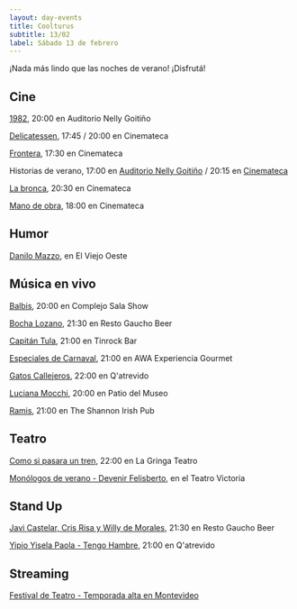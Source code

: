 ```yaml
---
layout: day-events
title: Coolturus
subtitle: 13/02
label: Sábado 13 de febrero
---
```

¡Nada más lindo que las noches de verano! ¡Disfrutá!

## Cine

[1982](https://tickantel.com.uy/inicio/espectaculo/40009558/espectaculo/1982?1), 20:00 en Auditorio Nelly Goitiño

[Delicatessen](https://cinemateca.org.uy/peliculas/1103), 17:45 / 20:00 en Cinemateca

[Frontera](https://cinemateca.org.uy/peliculas/782), 17:30 en Cinemateca

Historias de verano, 17:00 en [Auditorio Nelly Goitiño](https://tickantel.com.uy/inicio/espectaculo/40009565/espectaculo/Historias%20de%20Verano?0) / 20:15 en [Cinemateca](https://cinemateca.org.uy/peliculas/1002)

[La bronca](https://cinemateca.org.uy/peliculas/945), 20:30 en Cinemateca

[Mano de obra](https://cinemateca.org.uy/peliculas/959), 18:00 en Cinemateca

## Humor

[Danilo Mazzo](https://instagram.com/viejooeste.prado?igshid=11rsgnlou42g5), en El Viejo Oeste

## Música en vivo

[Balbis](https://instagram.com/csalashow?igshid=1a5lxhedu19cl), 20:00 en Complejo Sala Show

[Bocha Lozano](https://instagram.com/restogauchobeer?igshid=bth137c08iyv), 21:30 en Resto Gaucho Beer

[Capitán Tula](https://instagram.com/tinrock_bar?igshid=14pb425v6n836), 21:00 en Tinrock Bar

[Especiales de Carnaval](https://instagram.com/awacpm?igshid=bnxbe5z1ehi0), 21:00 en AWA Experiencia Gourmet

[Gatos Callejeros](https://instagram.com/qatrevido?igshid=8bj6dzn4g7aj), 22:00 en Q'atrevido

[Luciana Mocchi](https://www.instagram.com/saladelmuseo/), 20:00 en Patio del Museo

[Ramis](https://instagram.com/theshannonuy?igshid=yjdug4u5k9s0), 21:00 en The Shannon Irish Pub

## Teatro

[Como si pasara un tren](https://www.instagram.com/lagringateatro/?hl=es), 22:00 en La Gringa Teatro

[Monólogos de verano - Devenir Felisberto](https://instagram.com/teatrovictoriamontevideo?igshid=nihkflwgw4x4), en el Teatro Victoria

## Stand Up

[Javi Castelar, Cris Risa y Willy de Morales](https://instagram.com/restogauchobeer?igshid=bth137c08iyv), 21:30 en Resto Gaucho Beer

[Yipio Yisela Paola - Tengo Hambre](https://instagram.com/qatrevido?igshid=8bj6dzn4g7aj), 21:00 en Q'atrevido

## Streaming

[Festival de Teatro - Temporada alta en Montevideo](https://salaverdi.montevideo.gub.uy/teatro/temporada-2021-estela-medina-0/festival-temporada-alta-de-girona-2021)
